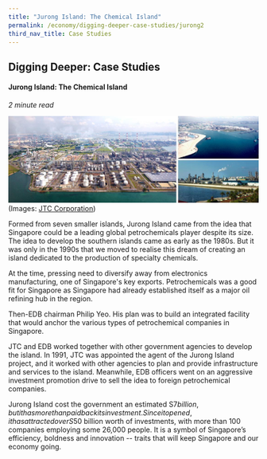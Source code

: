 ```yaml
---
title: "Jurong Island: The Chemical Island"
permalink: /economy/digging-deeper-case-studies/jurong2
third_nav_title: Case Studies
---
```


## Digging Deeper: Case Studies
#### Jurong Island: The Chemical Island
<i>2 minute read</i>

![Alt text for image on Isomer site](/images/economy/case-studies/ind-jurongisland2.jpg)
(Images: [JTC Corporation](https://www.jtc.gov.sg/industrial-land-and-space/Pages/jurong-island.aspx))

Formed from seven smaller islands, Jurong Island came from the idea that Singapore could be a leading global petrochemicals player despite its size. The idea to develop the southern islands came as early as the 1980s. But it was only in the 1990s that we moved to realise this dream of creating an island dedicated to the production of specialty chemicals.

At the time, pressing need to diversify away from electronics manufacturing, one of Singapore's key exports. Petrochemicals was a good fit for Singapore as Singapore had already established itself as a major oil refining hub in the region.

Then-EDB chairman Philip Yeo. His plan was to build an integrated facility that would anchor the various types of petrochemical companies in Singapore.

JTC and EDB worked together with other government agencies to develop the island. In 1991, JTC was appointed the agent of the Jurong Island project, and it worked with other agencies to plan and provide infrastructure and services to the island. Meanwhile, EDB officers went on an aggressive investment promotion drive to sell the idea to foreign petrochemical companies.

Jurong Island cost the government an estimated S$7 billion, but it has more than paid back its investment. Since it opened, it has attracted over S$50 billion worth of investments, with more than 100 companies employing some 26,000 people. It is a symbol of Singapore’s efficiency, boldness and innovation -- traits that will keep Singapore and our economy going.